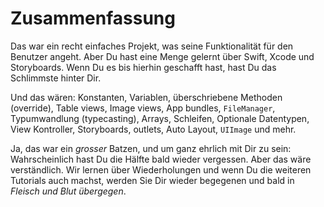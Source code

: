 # Zusammenfassung

Das war ein recht einfaches Projekt, was seine Funktionalität für den Benutzer angeht. Aber Du hast eine Menge gelernt über Swift, Xcode und Storyboards. Wenn Du es bis hierhin geschafft hast, hast Du das Schlimmste hinter Dir.

Und das wären: Konstanten, Variablen, überschriebene Methoden (override), Table views, Image views, App bundles, `FileManager`, Typumwandlung (typecasting), Arrays, Schleifen, Optionale Datentypen, View Kontroller, Storyboards, outlets, Auto Layout, `UIImage` und mehr.

Ja, das war ein *grosser* Batzen, und um ganz ehrlich mit Dir zu sein: Wahrscheinlich hast Du die Hälfte bald wieder vergessen. Aber das wäre verständlich. Wir lernen über Wiederholungen und wenn Du die weiteren Tutorials auch machst, werden Sie Dir wieder begegenen und bald in *Fleisch und Blut übergegen*.

